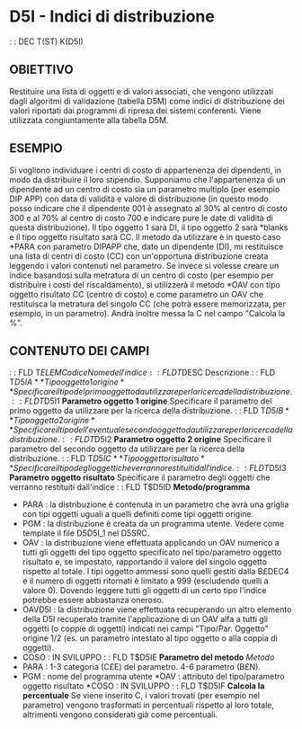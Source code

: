 # D5I - Indici di distribuzione
 :  : DEC T(ST) K(D5I)
## OBIETTIVO
Restituire una lista di oggetti e di valori associati, che vengono utilizzati dagli algoritmi di validazione (tabella D5M) come indici di distribuzione dei valori riportati dai programmi di ripresa dei sistemi conferenti.
Viene utilizzata congiuntamente alla tabella D5M.
## ESEMPIO
Si vogliono individuare i centri di costo di appartenenza dei dipendenti, in modo da distribuire il loro stipendio.
Supponiamo che l'appartenenza di un dipendente ad un centro di costo sia un parametro multiplo (per esempio DIP APP) con data di validità e valore di distribuzione (in questo modo posso indicare che il dipendente 001 è assegnato al 30% al centro di costo 300 e al 70% al centro di costo 700 e indicare pure le date di validità di questa distribuzione).
Il tipo oggetto 1 sarà DI, il tipo oggetto 2 sarà \*blanks e il tipo oggetto risultato sarà CC.
Il metodo da utilizzare è in questo caso \*PARA con parametro DIPAPP che, dato un dipendente (DI), mi restituisce una lista di centri di costo (CC) con un'opportuna distribuzione creata leggendo i valori contenuti nel parametro.
Se invece si volesse creare un indice basandosi sulla metratura di un centro di costo (per esempio per distribuire i costi del riscaldamento), si utilizzerà il metodo \*OAV con tipo oggetto risultato CC (centro di costo) e come parametro un OAV che restituisca la metratura del singolo CC (che potrà essere memorizzata, per esempio, in un parametro). Andrà inoltre messa la C nel campo "Calcola la %".
## CONTENUTO DEI CAMPI
 :  : FLD T$ELEM Codice
Nome dell'indice
 :  : FLD T$DESC Descrizione
 :  : FLD T$D5IA **Tipo oggetto 1 origine**
Specificare il tipo del primo oggetto da utilizzare per la ricerca della distribuzione.
 :  : FLD T$D5I1 **Parametro oggetto 1 origine**
Specificare il parametro del primo oggetto da utilizzare per la ricerca della distribuzione.
 :  : FLD T$D5IB **Tipo oggetto 2 origine**
Specificare il tipo dell'eventuale secondo oggetto da utilizzare per la ricerca della distribuzione.
 :  : FLD T$D5I2 **Parametro oggetto 2 origine**
Specificare il parametro del secondo oggetto da utilizzare per la ricerca della distribuzione.
 :  : FLD T$D5IC **Tipo oggetto risultato**
Specificare il tipo degli oggetti che verranno restituiti dall'indice.
 :  : FLD T$D5I3 **Parametro oggetto risultato**
Specificare il parametro degli oggetti che verranno restituiti dall'indice
 :  : FLD T$D5ID **Metodo/programma**
- PARA :  la distribuzione è contenuta in un parametro che avrà una griglia con tipi oggetti uguali a quelli definiti come tipi oggetti origine.
- PGM :   la distribuzione è creata da un programma utente. Vedere come template il file D5D5I_1 nel D5SRC.
- OAV :   la distribuzione viene effettuata applicando un OAV numerico a tutti gli oggetti del tipo oggetto specificato nel tipo/parametro oggetto risultato e, se impostato, rapportando il valore del singolo oggetto rispetto al totale.
I tipi oggetto ammessi sono quelli gestiti dalla B£DEC4 e il numero di oggetti ritornati è limitato a 999 (escludendo quelli a valore 0).
Dovendo leggere tutti gli oggetti di un certo tipo l'indice potrebbe essere abbastanza oneroso.
- OAVD5I :  la distribuzione viene effettuata recuperando un altro elemento della D5I recuperato tramite l'applicazione di un OAV alfa a tutti gli oggetti (o coppie di oggetti) indicati nei campi "Tipo/Par. Oggetto" origine 1/2 (es. un parametro intestato al tipo oggetto o alla coppia di oggetti).
- COSO :  IN SVILUPPO
 :  : FLD T$D5IE **Parametro del metodo**
_Metodo_
- PARA :  1-3 categoria (C£E) del parametro. 4-6 parametro (B£N).
- PGM :   nome del programma utente \*OAV :   attributo del tipo/parametro oggetto risultato \*COSO :  IN SVILUPPO
 :  : FLD T$D5IF **Calcola la percentuale**
Se viene inserito C, i valori trovati (per esempio nel parametro) vengono trasformati in percentuali rispetto al loro totale, altrimenti vengono considerati già come percentuali.
